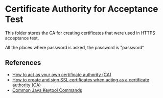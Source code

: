 # Certificate Authority for Acceptance Test

This folder stores the CA for creating certificates that were used in HTTPS acceptance test. 

All the places where password is asked, the password is "password"

## References
* [How to act as your own certificate authority (CA)](https://jamielinux.com/articles/2013/08/act-as-your-own-certificate-authority/)
* [How to create and sign SSL certificates when acting as a certificate authority (CA)](https://jamielinux.com/articles/2013/08/create-and-sign-ssl-certificates-certificate-authority/)
* [Common Java Keytool Commands](http://www.lmhproductions.com/37/common-java-keytool-commands/)
